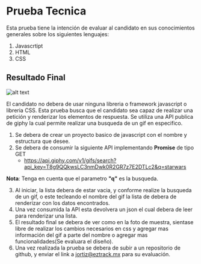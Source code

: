 # **Prueba Tecnica**

Esta prueba tiene la intención de evaluar al candidato en sus conocimientos generales sobre los siguientes lenguajes:

1. Javascrtipt
2. HTML
3. CSS


## **Resultado Final**
![alt text](https://corre2.eztrack.mx/_public.images/assets/giphy_technical_test.png)





El candidato no debera de usar ninguna libreria o framework javascript o libreria CSS. Esta prueba busca que el candidato sea capaz de realizar una petición y renderizar los elementos de respuesta. Se utiliza una API publica de giphy la cual permite realizar una busqueda de un gif en especifico.

1. Se debera de crear un proyecto basico de javascript con el nombre y estructura que desee.
2. Se debera de consumir la siguiente API implementando **Promise** de tipo GET
    * https://api.giphy.com/v1/gifs/search?api_key=T8g9QQkwsLC3nmDwk0R2GR7z7E2DTLc2&q=starwars

**Nota**: Tenga en cuenta que el parametro **"q"** es la busqueda.

3. Al iniciar, la lista debera de estar vacia, y conforme realize la busqueda de un gif, o este tecleando el nombre del gif la lista de debera de renderizar con los datos encontrados.
4. Una vez consumida la API esta devolvera un json el cual debera de leer para renderizar una lista.
5. El resultado final se debera de ver como en la foto de muestra, sientase libre de realizar los cambios necesarios en css y agregar mas información del gif a parte del nombre o agregar mas funcionalidades(Se evaluara el diseño).
6. Una vez realizada la prueba se debera de subir a un repositorio de github, y enviar el link a jortiz@eztrack.mx para su evaluación.



